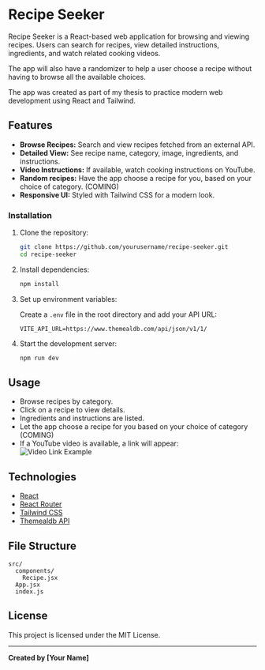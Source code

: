# Recipe Seeker

Recipe Seeker is a React-based web application for browsing and viewing recipes. Users can search for recipes, view detailed instructions, ingredients, and watch related cooking videos.

The app will also have a randomizer to help a user choose a recipe without having to browse all the available choices.

The app was created as part of my thesis to practice modern web development using React and Tailwind.

## Features

- **Browse Recipes:** Search and view recipes fetched from an external API.
- **Detailed View:** See recipe name, category, image, ingredients, and instructions.
- **Video Instructions:** If available, watch cooking instructions on YouTube.
- **Random recipes:** Have the app choose a recipe for you, based on your choice of category. (COMING)
- **Responsive UI:** Styled with Tailwind CSS for a modern look.


### Installation

1. Clone the repository:
   ```sh
   git clone https://github.com/yourusername/recipe-seeker.git
   cd recipe-seeker
   ```

2. Install dependencies:
   ```sh
   npm install
   ```

3. Set up environment variables:

   Create a `.env` file in the root directory and add your API URL:
   ```
   VITE_API_URL=https://www.themealdb.com/api/json/v1/1/
   ```

4. Start the development server:
   ```sh
   npm run dev
   ```

## Usage

- Browse recipes by category.
- Click on a recipe to view details.
- Ingredients and instructions are listed.
- Let the app choose a recipe for you based on your choice of category (COMING)
- If a YouTube video is available, a link will appear:  
  ![Video Link Example](src/assets/video-link-example.png)

## Technologies

- [React](https://react.dev/)
- [React Router](https://reactrouter.com/)
- [Tailwind CSS](https://tailwindcss.com/)
- [Themealdb API](https://www.themealdb.com/api.php)

## File Structure

```
src/
  components/
    Recipe.jsx
  App.jsx
  index.js
```

## License

This project is licensed under the MIT License.

---

**Created by [Your Name]**